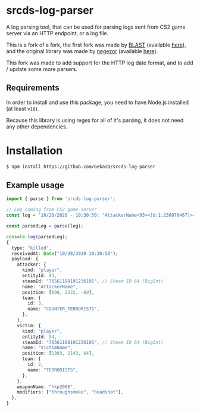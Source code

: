 # srcds-log-parser

A log parsing tool, that can be used for parsing logs sent from CS2 game server via an HTTP endpoint, or a log file.

This is a fork of a fork, the first fork was made by [BLAST](https://github.com/blastorg) (available [here](https://github.com/blastorg/srcds-log-parser)), and the original library was made by [negezor](https://github.com/negezor) (available [here](https://github.com/negezor/srcds)).

This fork was made to add support for the HTTP log date format, and to add / update some more parsers.

## Requirements

In order to install and use this package, you need to have Node.js installed (at least `v18`).

Because this library is using regex for all of it's parsing, it does not need any other dependencies.

# Installation

```bash
$ npm install https://github.com/GekasD/srcds-log-parser
```

## Example usage

```ts
import { parse } from 'srcds-log-parser';

// Log coming from CS2 game server
const log = '10/20/2020 - 10:30:50: "AttackerName<93><[U:1:230970467]><CT>" [698 2222 -69] killed "VictimName<94><[U:1:230970467]><TERRORIST>" [1303 2143 64] with "hkp2000" (throughsmoke headshot)'

const parsedLog = parse(log);

console.log(parsedLog);
{
  type: "killed",
  receivedAt: Date("10/20/2020 10:30:50");
  payload: {
    attacker: {
      kind: "player",
      entityId: 93,
      steamId: "76561198191236195", // Steam ID 64 (BigInt)
      name: "AttackerName",
      position: [698, 2222, -69],
      team: {
        id: 3,
        name: "COUNTER_TERRORISTS",
      },
    },
    victim: {
      kind: "player",
      entityId: 94,
      steamId: "76561198191236195", // Steam ID 64 (BigInt)
      name: "VictimName",
      position: [1303, 2143, 64],
      team: {
        id: 2,
        name: "TERRORISTS",
      },
    },
    weaponName: "hkp2000",
    modifiers: ["throughsmoke", "headshot"],
  },
}
```
